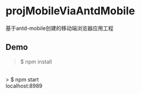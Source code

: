 # projMobileViaAntdMobile
基于antd-mobile创建的移动端浏览器应用工程

## Demo
> $ npm install 
<br />
> $ npm start
<br />
localhost:8989
